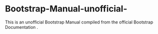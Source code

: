 # Bootstrap-Manual-unofficial-
This is an unofficial Bootstrap Manual compiled from the official Bootstrap Documentation .
